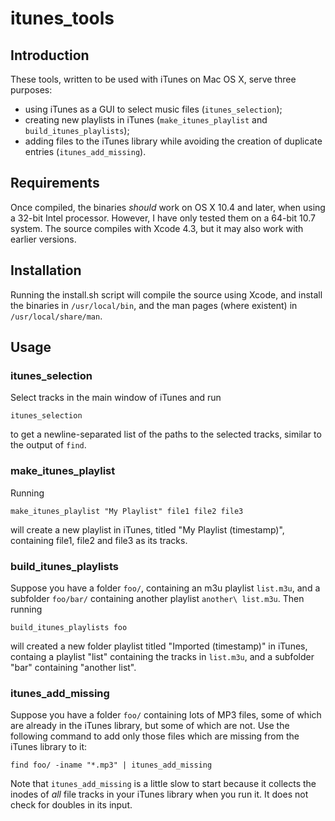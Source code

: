 # itunes_tools

## Introduction
These tools, written to be used with iTunes on Mac OS X, serve three purposes:
- using iTunes as a GUI to select music files (`itunes_selection`);
- creating new playlists in iTunes (`make_itunes_playlist` and
 `build_itunes_playlists`);
- adding files to the iTunes library while avoiding the creation of 
  duplicate entries (`itunes_add_missing`).

## Requirements
Once compiled, the binaries _should_ work on OS X 10.4 and later, when
using a 32-bit Intel processor. However, I have only tested them on a 
64-bit 10.7 system. The source compiles with Xcode 4.3, but it may also
work with earlier versions.

## Installation
Running the install.sh script will compile the source using Xcode, and
install the binaries in `/usr/local/bin`, and the man pages (where
existent) in `/usr/local/share/man`.

## Usage
### itunes_selection
Select tracks in the main window of iTunes and run 

    itunes_selection

 to get a newline-separated list of the paths to the selected tracks,
 similar to the output of `find`.

### make_itunes_playlist
Running 

    make_itunes_playlist "My Playlist" file1 file2 file3

 will create a new playlist in iTunes, titled "My Playlist (timestamp)",
containing file1, file2 and file3 as its tracks.

### build_itunes_playlists
Suppose you have a folder `foo/`, containing an m3u playlist `list.m3u`,
and a subfolder `foo/bar/` containing another playlist `another\ list.m3u`.
Then running

    build_itunes_playlists foo

will created a new folder playlist titled "Imported (timestamp)" in iTunes,
containg a playlist "list" containing the tracks in `list.m3u`, and a 
subfolder "bar" containing "another list".

### itunes_add_missing
Suppose you have a folder `foo/` containing lots of MP3 files, some of
which are already in the iTunes library, but some of which are not. Use
the following command to add only those files which are missing from the 
iTunes library to it:

    find foo/ -iname "*.mp3" | itunes_add_missing

Note that `itunes_add_missing` is a little slow to start because it collects
the inodes of _all_ file tracks in your iTunes library when you run it.
It does not check for doubles in its input.

